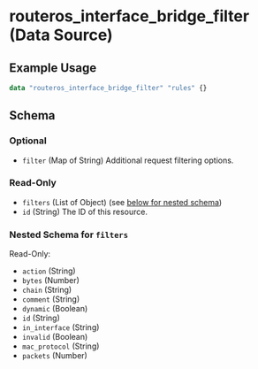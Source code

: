 # routeros_interface_bridge_filter (Data Source)


## Example Usage
```terraform
data "routeros_interface_bridge_filter" "rules" {}
```

<!-- schema generated by tfplugindocs -->
## Schema

### Optional

- `filter` (Map of String) Additional request filtering options.

### Read-Only

- `filters` (List of Object) (see [below for nested schema](#nestedatt--filters))
- `id` (String) The ID of this resource.

<a id="nestedatt--filters"></a>
### Nested Schema for `filters`

Read-Only:

- `action` (String)
- `bytes` (Number)
- `chain` (String)
- `comment` (String)
- `dynamic` (Boolean)
- `id` (String)
- `in_interface` (String)
- `invalid` (Boolean)
- `mac_protocol` (String)
- `packets` (Number)


